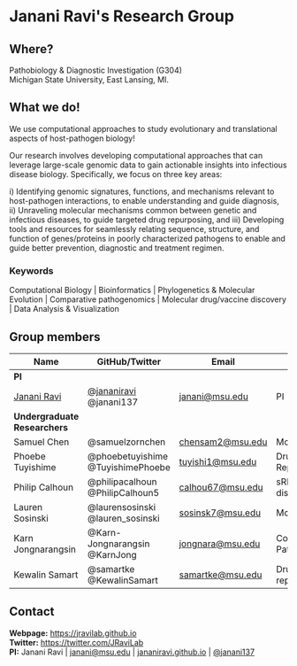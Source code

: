 # Janani Ravi's Research Group
## Where?
Pathobiology & Diagnostic Investigation (G304) <br>
Michigan State University, East Lansing, MI.

## What we do!
We use computational approaches to study evolutionary and translational aspects of host-pathogen biology!

Our research involves developing computational approaches that can leverage large-scale genomic data to gain actionable insights into infectious disease biology. Specifically, we focus on three key areas:

i) Identifying genomic signatures, functions, and mechanisms relevant to host-pathogen interactions, to enable understanding and guide diagnosis,
ii) Unraveling molecular mechanisms common between genetic and infectious diseases, to guide targeted drug repurposing, and
iii) Developing tools and resources for seamlessly relating sequence, structure, and function of genes/proteins in poorly characterized pathogens to enable and guide better prevention, diagnostic and treatment regimen.

### Keywords
Computational Biology | Bioinformatics | Phylogenetics & Molecular Evolution | Comparative pathogenomics | Molecular drug/vaccine discovery | Data Analysis & Visualization

## Group members
Name| GitHub/Twitter | Email | Project
----|------|------|----
| **PI** |
[Janani Ravi](jananiravi.github.io) | [@jananiravi](https://github.com/jananiravi) <br> @janani137 | janani@msu.edu | PI
|**Undergraduate Researchers** |
Samuel Chen | @samuelzornchen | chensam2@msu.edu | Mol Evolution
Phoebe Tuyishime | @phoebetuyishime <br> @TuyishimePhoebe | tuyishi1@msu.edu | Drug Repurposing
Philip Calhoun | @philipacalhoun <br> @PhilipCalhoun5 | calhou67@msu.edu | sRNA discovery
Lauren Sosinski | @laurensosinski <br> @lauren_sosinski | sosinsk7@msu.edu | Mol Evolution
Karn Jongnarangsin | @Karn-Jongnarangsin <br> @KarnJong | jongnara@msu.edu | Comparative Pathogenomics
Kewalin Samart | @samartke <br> @KewalinSamart | samartke@msu.edu | Drug-repurposing

## Contact
**Webpage:** https://jravilab.github.io <br>
**Twitter:** https://twitter.com/JRaviLab <br>
**PI:** Janani Ravi | janani@msu.edu | [jananiravi.github.io](https://jananiravi.github.io) | [@janani137](https://twitter.com/janani137)
